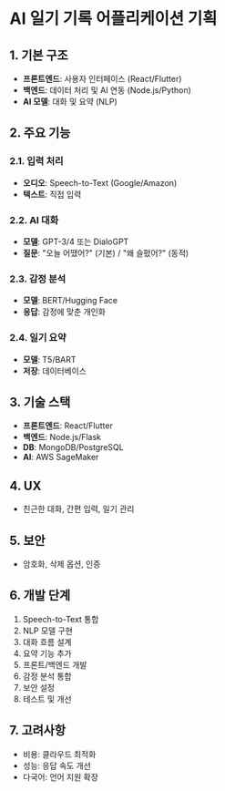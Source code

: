 # AI 일기 기록 어플리케이션 기획

## 1. 기본 구조
- **프론트엔드**: 사용자 인터페이스 (React/Flutter)
- **백엔드**: 데이터 처리 및 AI 연동 (Node.js/Python)
- **AI 모델**: 대화 및 요약 (NLP)

## 2. 주요 기능
### 2.1. 입력 처리
- **오디오**: Speech-to-Text (Google/Amazon)
- **텍스트**: 직접 입력

### 2.2. AI 대화
- **모델**: GPT-3/4 또는 DialoGPT
- **질문**: "오늘 어땠어?" (기본) / "왜 슬펐어?" (동적)

### 2.3. 감정 분석
- **모델**: BERT/Hugging Face
- **응답**: 감정에 맞춘 개인화

### 2.4. 일기 요약
- **모델**: T5/BART
- **저장**: 데이터베이스

## 3. 기술 스택
- **프론트엔드**: React/Flutter
- **백엔드**: Node.js/Flask
- **DB**: MongoDB/PostgreSQL
- **AI**: AWS SageMaker

## 4. UX
- 친근한 대화, 간편 입력, 일기 관리

## 5. 보안
- 암호화, 삭제 옵션, 인증

## 6. 개발 단계
1. Speech-to-Text 통합
2. NLP 모델 구현
3. 대화 흐름 설계
4. 요약 기능 추가
5. 프론트/백엔드 개발
6. 감정 분석 통합
7. 보안 설정
8. 테스트 및 개선

## 7. 고려사항
- 비용: 클라우드 최적화
- 성능: 응답 속도 개선
- 다국어: 언어 지원 확장